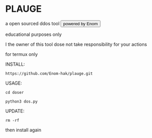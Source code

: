 <h1>PLAUGE</h1><p1>a open sourced ddos tool</p1>
<button>powered by Enom</button>

educational purposes only

I the owner of this tool dose not take responsibility for your actions

for termux only


INSTALL:

~~~
https://github.com/Enom-hak/plauge.git
~~~
USAGE:
~~~
cd doser
~~~
~~~
python3 dos.py
~~~
UPDATE:
~~~
rm -rf
~~~
then install again 



